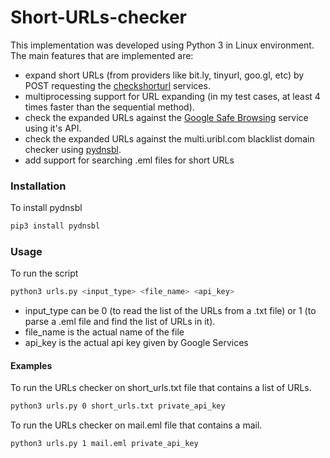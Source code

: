 # Short-URLs-checker

This implementation was developed using Python 3 in Linux environment. 
The main features that are implemented are:
- expand short URLs (from providers like bit.ly, tinyurl, goo.gl, etc) by POST requesting the [checkshorturl](http://checkshorturl.com/) services.
- multiprocessing support for URL expanding (in my test cases, at least 4 times faster than the sequential method).
- check the expanded URLs against the [Google Safe Browsing](https://developers.google.com/safe-browsing) service using it's API.
- check the expanded URLs against the multi.uribl.com blacklist domain checker using [pydnsbl](https://pypi.org/project/pydnsbl/).
- add support for searching .eml files for short URLs

### Installation
To install pydnsbl
```bash
pip3 install pydnsbl
```

### Usage
To run the script
```bash
python3 urls.py <input_type> <file_name> <api_key>
```
- input_type can be 0 (to read the list of the URLs from a .txt file) or 1 (to parse a .eml file and find the list of URLs in it).
- file_name is the actual name of the file
- api_key is the actual api key given by Google Services

#### Examples
To run the URLs checker on short_urls.txt file that contains a list of URLs.
```bash
python3 urls.py 0 short_urls.txt private_api_key
```

To run the URLs checker on mail.eml file that contains a mail.
```bash
python3 urls.py 1 mail.eml private_api_key
```
